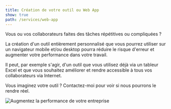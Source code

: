 ```yaml
---
title: Création de votre outil ou Web App
show: true
path: /services/web-app
---
```


Vous ou vos collaborateurs faites des tâches répétitives ou compliquées ?

La création d'un outil entièrement personnalisé que vous pourrez utiliser sur un navigateur mobile et/ou desktop pourra réduire le risque d'erreur et augmenter votre performance dans votre travail.

Il peut, par exemple s'agir, d'un outil que vous utilisez déjà via un tableur Excel et que vous souhaitez améliorer et rendre accessible à tous vos collaborateurs via Internet.

Vous imaginez votre outil ?
Contactez-moi pour voir si nous pourrons le rendre réel.

![Augmentez la performance de votre entreprise](/../../images/performance.jpg "Augmentez la performance de votre entreprise")
